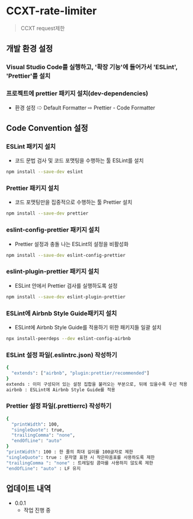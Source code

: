 # CCXT-rate-limiter

> CCXT request제한

<!-- [![NPM Version][npm-image]][npm-url] -->

## 개발 환경 설정

### Visual Studio Code를 실행하고, '확장 기능'에 들어가서 'ESLint', 'Prettier'를 설치

### 프로젝트에 prettier 패키지 설치(dev-dependencies)

- 환경 설정 ⇨ Default Formatter ⇨ Prettier - Code Formatter

## Code Convention 설정

### ESLint 패키지 설치

- 코드 문법 검사 및 코드 포맷팅을 수행하는 툴 ESLint를 설치

```sh
npm install --save-dev eslint
```

### Prettier 패키지 설치

- 코드 포맷팅만을 집중적으로 수행하는 툴 Prettier 설치

```sh
npm install --save-dev prettier
```

### eslint-config-prettier 패키지 설치

- Prettier 설정과 충돌 나는 ESLint의 설정을 비활성화

```sh
npm install --save-dev eslint-config-prettier
```

### eslint-plugin-prettier 패키지 설치

- ESLint 안에서 Prettier 검사를 실행하도록 설정

```sh
npm install --save-dev eslint-plugin-prettier
```

### ESLint에 Airbnb Style Guide패키지 설치

- ESLint에 Airbnb Style Guide를 적용하기 위한 패키지들 일괄 설치

```sh
npx install-peerdeps --dev eslint-config-airbnb
```

### ESLint 설정 파일(.eslintrc.json) 작성하기

```sh
{
  "extends": ["airbnb", "plugin:prettier/recommended"]
}
extends : 이미 구성되어 있는 설정 집합을 불러오는 부분으로, 뒤에 있을수록 우선 적용
airbnb : ESLint에 Airbnb Style Guide를 적용
```

### Prettier 설정 파일(.prettierrc) 작성하기

```sh
{
  "printWidth": 100,
  "singleQuote": true,
  "trailingComma": "none",
  "endOfLine": "auto"
}
"printWidth": 100 : 한 줄의 최대 길이를 100글자로 제한
"singleQuote": true : 문자열 표현 시 작은따옴표를 사용하도록 제한
"trailingComma ": "none" : 트레일링 콤마를 사용하지 않도록 제한
"endOfLine": "auto" : LF 유지

```

## 업데이트 내역

- 0.0.1
  - 작업 진행 중

<!-- Markdown link & img dfn's -->
<!-- [npm-image]: https://img.shields.io/npm/v/datadog-metrics.svg?style=flat-square -->
